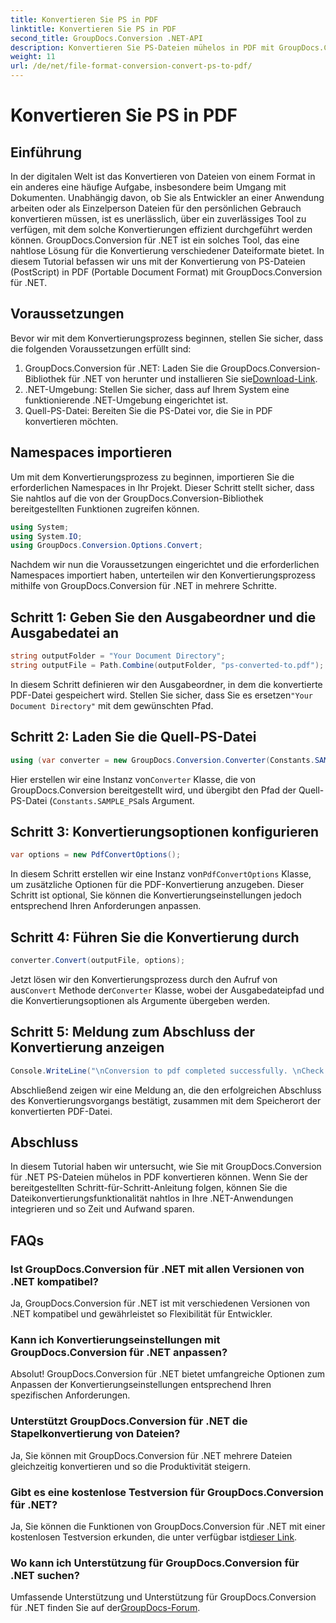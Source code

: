 ```yaml
---
title: Konvertieren Sie PS in PDF
linktitle: Konvertieren Sie PS in PDF
second_title: GroupDocs.Conversion .NET-API
description: Konvertieren Sie PS-Dateien mühelos in PDF mit GroupDocs.Conversion für .NET. Integrieren Sie die Dateikonvertierungsfunktionalität nahtlos in Ihre .NET-Anwendungen.
weight: 11
url: /de/net/file-format-conversion-convert-ps-to-pdf/
---
```


# Konvertieren Sie PS in PDF

## Einführung
In der digitalen Welt ist das Konvertieren von Dateien von einem Format in ein anderes eine häufige Aufgabe, insbesondere beim Umgang mit Dokumenten. Unabhängig davon, ob Sie als Entwickler an einer Anwendung arbeiten oder als Einzelperson Dateien für den persönlichen Gebrauch konvertieren müssen, ist es unerlässlich, über ein zuverlässiges Tool zu verfügen, mit dem solche Konvertierungen effizient durchgeführt werden können. GroupDocs.Conversion für .NET ist ein solches Tool, das eine nahtlose Lösung für die Konvertierung verschiedener Dateiformate bietet. In diesem Tutorial befassen wir uns mit der Konvertierung von PS-Dateien (PostScript) in PDF (Portable Document Format) mit GroupDocs.Conversion für .NET.
## Voraussetzungen
Bevor wir mit dem Konvertierungsprozess beginnen, stellen Sie sicher, dass die folgenden Voraussetzungen erfüllt sind:
1. GroupDocs.Conversion für .NET: Laden Sie die GroupDocs.Conversion-Bibliothek für .NET von herunter und installieren Sie sie[Download-Link](https://releases.groupdocs.com/conversion/net/).
2. .NET-Umgebung: Stellen Sie sicher, dass auf Ihrem System eine funktionierende .NET-Umgebung eingerichtet ist.
3. Quell-PS-Datei: Bereiten Sie die PS-Datei vor, die Sie in PDF konvertieren möchten.

## Namespaces importieren
Um mit dem Konvertierungsprozess zu beginnen, importieren Sie die erforderlichen Namespaces in Ihr Projekt. Dieser Schritt stellt sicher, dass Sie nahtlos auf die von der GroupDocs.Conversion-Bibliothek bereitgestellten Funktionen zugreifen können.

```csharp
using System;
using System.IO;
using GroupDocs.Conversion.Options.Convert;
```

Nachdem wir nun die Voraussetzungen eingerichtet und die erforderlichen Namespaces importiert haben, unterteilen wir den Konvertierungsprozess mithilfe von GroupDocs.Conversion für .NET in mehrere Schritte.
## Schritt 1: Geben Sie den Ausgabeordner und die Ausgabedatei an
```csharp
string outputFolder = "Your Document Directory";
string outputFile = Path.Combine(outputFolder, "ps-converted-to.pdf");
```
 In diesem Schritt definieren wir den Ausgabeordner, in dem die konvertierte PDF-Datei gespeichert wird. Stellen Sie sicher, dass Sie es ersetzen`"Your Document Directory"` mit dem gewünschten Pfad.
## Schritt 2: Laden Sie die Quell-PS-Datei
```csharp
using (var converter = new GroupDocs.Conversion.Converter(Constants.SAMPLE_PS))
```
 Hier erstellen wir eine Instanz von`Converter` Klasse, die von GroupDocs.Conversion bereitgestellt wird, und übergibt den Pfad der Quell-PS-Datei (`Constants.SAMPLE_PS`als Argument.
## Schritt 3: Konvertierungsoptionen konfigurieren
```csharp
var options = new PdfConvertOptions();
```
 In diesem Schritt erstellen wir eine Instanz von`PdfConvertOptions` Klasse, um zusätzliche Optionen für die PDF-Konvertierung anzugeben. Dieser Schritt ist optional, Sie können die Konvertierungseinstellungen jedoch entsprechend Ihren Anforderungen anpassen.
## Schritt 4: Führen Sie die Konvertierung durch
```csharp
converter.Convert(outputFile, options);
```
 Jetzt lösen wir den Konvertierungsprozess durch den Aufruf von aus`Convert` Methode der`Converter` Klasse, wobei der Ausgabedateipfad und die Konvertierungsoptionen als Argumente übergeben werden.
## Schritt 5: Meldung zum Abschluss der Konvertierung anzeigen
```csharp
Console.WriteLine("\nConversion to pdf completed successfully. \nCheck output in {0}", outputFolder);
```
Abschließend zeigen wir eine Meldung an, die den erfolgreichen Abschluss des Konvertierungsvorgangs bestätigt, zusammen mit dem Speicherort der konvertierten PDF-Datei.

## Abschluss
In diesem Tutorial haben wir untersucht, wie Sie mit GroupDocs.Conversion für .NET PS-Dateien mühelos in PDF konvertieren können. Wenn Sie der bereitgestellten Schritt-für-Schritt-Anleitung folgen, können Sie die Dateikonvertierungsfunktionalität nahtlos in Ihre .NET-Anwendungen integrieren und so Zeit und Aufwand sparen.
## FAQs
### Ist GroupDocs.Conversion für .NET mit allen Versionen von .NET kompatibel?
Ja, GroupDocs.Conversion für .NET ist mit verschiedenen Versionen von .NET kompatibel und gewährleistet so Flexibilität für Entwickler.
### Kann ich Konvertierungseinstellungen mit GroupDocs.Conversion für .NET anpassen?
Absolut! GroupDocs.Conversion für .NET bietet umfangreiche Optionen zum Anpassen der Konvertierungseinstellungen entsprechend Ihren spezifischen Anforderungen.
### Unterstützt GroupDocs.Conversion für .NET die Stapelkonvertierung von Dateien?
Ja, Sie können mit GroupDocs.Conversion für .NET mehrere Dateien gleichzeitig konvertieren und so die Produktivität steigern.
### Gibt es eine kostenlose Testversion für GroupDocs.Conversion für .NET?
 Ja, Sie können die Funktionen von GroupDocs.Conversion für .NET mit einer kostenlosen Testversion erkunden, die unter verfügbar ist[dieser Link](https://releases.groupdocs.com/).
### Wo kann ich Unterstützung für GroupDocs.Conversion für .NET suchen?
 Umfassende Unterstützung und Unterstützung für GroupDocs.Conversion für .NET finden Sie auf der[GroupDocs-Forum](https://forum.groupdocs.com/c/conversion/11).